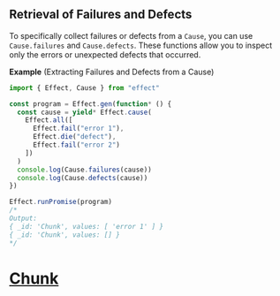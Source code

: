 ## Retrieval of Failures and Defects

To specifically collect failures or defects from a `Cause`, you can use `Cause.failures` and `Cause.defects`. These functions allow you to inspect only the errors or unexpected defects that occurred.

**Example** (Extracting Failures and Defects from a Cause)

```ts twoslash
import { Effect, Cause } from "effect"

const program = Effect.gen(function* () {
  const cause = yield* Effect.cause(
    Effect.all([
      Effect.fail("error 1"),
      Effect.die("defect"),
      Effect.fail("error 2")
    ])
  )
  console.log(Cause.failures(cause))
  console.log(Cause.defects(cause))
})

Effect.runPromise(program)
/*
Output:
{ _id: 'Chunk', values: [ 'error 1' ] }
{ _id: 'Chunk', values: [] }
*/
```

# [Chunk](https://effect.website/docs/data-types/chunk/)
